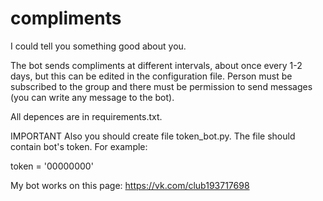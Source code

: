 # compliments
I could tell you something good about you.

The bot sends compliments at different intervals, about once every 1-2 days, but this can be edited in the configuration file.
Person must be subscribed to the group and there must be permission to send messages (you can write any message to the bot).

All depences are in requirements.txt.

IMPORTANT
Also you should create file token_bot.py. The file should contain bot's token.
For example:

token = '00000000'

My bot works on this page: https://vk.com/club193717698
